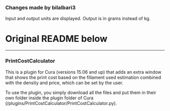 ### Changes made by bilalbari3
Input and output units are displayed. Output is in grams instead of kg.

# Original README below

---

### PrintCostCalculator
This is a plugin for Cura (versions 15.06 and up) that adds an extra window that shows the print cost based on the fillament used estimation combined with the density and price, which can be set by the user. 

To use the plugin, you simply download all the files and put them in their own folder inside the plugin folder of Cura (/plugins/PrintCostCalculator/PrintCostCalculator.py). 

